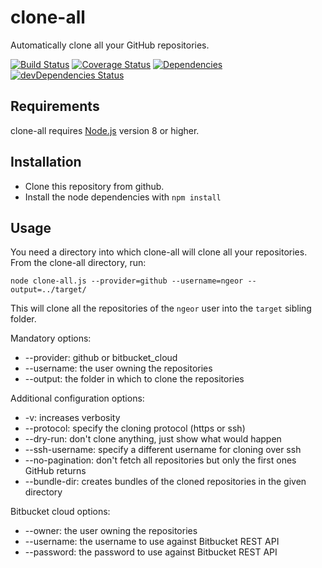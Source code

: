 clone-all
=========

Automatically clone all your GitHub repositories.

[![Build Status](https://travis-ci.org/ngeor/clone-all.svg?branch=master)](https://travis-ci.org/ngeor/clone-all)
[![Coverage Status](https://coveralls.io/repos/github/ngeor/clone-all/badge.svg)](https://coveralls.io/github/ngeor/clone-all)
[![Dependencies](https://david-dm.org/ngeor/clone-all.svg)](https://david-dm.org/ngeor/clone-all)
[![devDependencies Status](https://david-dm.org/ngeor/clone-all/dev-status.svg)](https://david-dm.org/ngeor/clone-all?type=dev)

Requirements
------------

clone-all requires [Node.js](http://nodejs.org/) version 8 or higher.

Installation
------------

*   Clone this repository from github.
*   Install the node dependencies with `npm install`

Usage
-----

You need a directory into which clone-all will clone all your repositories.
From the clone-all directory, run:

```
node clone-all.js --provider=github --username=ngeor --output=../target/
```

This will clone all the repositories of the `ngeor` user into the `target` sibling folder.

Mandatory options:

*   --provider: github or bitbucket_cloud
*   --username: the user owning the repositories
*   --output: the folder in which to clone the repositories

Additional configuration options:

*   -v: increases verbosity
*   --protocol: specify the cloning protocol (https or ssh)
*   --dry-run: don't clone anything, just show what would happen
*   --ssh-username: specify a different username for cloning over ssh
*   --no-pagination: don't fetch all repositories but only the first ones GitHub returns
*   --bundle-dir: creates bundles of the cloned repositories in the given directory

Bitbucket cloud options:

*   --owner: the user owning the repositories
*   --username: the username to use against Bitbucket REST API
*   --password: the password to use against Bitbucket REST API
